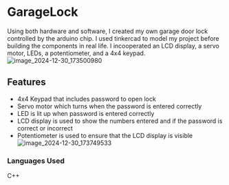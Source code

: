 # GarageLock
Using both hardware and software, I created my own garage door lock controlled by the  arduino chip. I used tinkercad to model my project before building the components in real life.  I incooperated an LCD display, a servo motor, LEDs, a potentiometer, and a 4x4 keypad.
![image_2024-12-30_173500980](https://github.com/user-attachments/assets/dd647b13-ddb0-4ef0-b3db-031effa4dd5c)

## Features
- 4x4 Keypad that includes password to open lock
- Servo motor which turns when the password is entered correctly
- LED is lit up when password is entered correctly
- LCD display is used to show the numbers entered and if the password is correct or incorrect
- Potentiometer is used to ensure that the LCD display is visible\
![image_2024-12-30_173749533](https://github.com/user-attachments/assets/45cb10ce-e84e-406a-81ac-2f7c3c1d543e)

### Languages Used
C++


